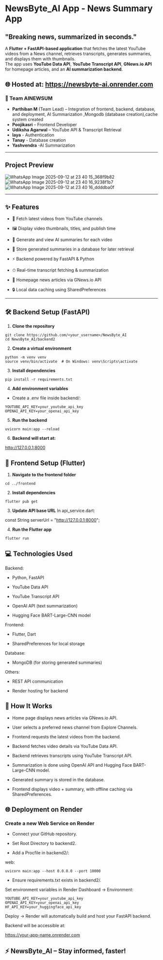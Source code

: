 # NewsByte_AI App - News Summary App
## "Breaking news, summarized in seconds."

A **Flutter + FastAPI-based application** that fetches the latest YouTube videos from a News channel, retrieves transcripts, generates summaries, and displays them with thumbnails.  
The app uses **YouTube Data API**, **YouTube Transcript API**, **GNews.io API** for homepage articles, and an **AI summarization backend**.

🌐 Hosted at: https://newsbyte-ai.onrender.com
---

### 👥 Team AINEWSUM
- **Parthiban M** (Team Lead) – Integration of frontend, backend, database, and deployment, AI Summarization ,Mongodb (database creation),cache system created
- **Poojikasri** – Frontend Developer
- **Udiksha Agarwal** – YouTube API & Transcript Retrieval
- **laya** - Authentication
- **Tanay** - Database creation
- **Yashvendra** -AI Summarization
---

## Project Preview
![WhatsApp Image 2025-09-12 at 23 40 15_368f9b82](https://github.com/user-attachments/assets/89358918-b290-419d-9a88-7295f9c14740)
![WhatsApp Image 2025-09-12 at 23 40 16_9238f1b7](https://github.com/user-attachments/assets/8d54834a-b808-48f0-a114-2e5aa226250e)
![WhatsApp Image 2025-09-12 at 23 40 16_ddddba0f](https://github.com/user-attachments/assets/1a881fce-f866-41a3-bf94-49c5851f75cb)



---

## ✨ Features
- 📡 Fetch latest videos from YouTube channels

- 🖼 Display video thumbnails, titles, and publish time

- 🧠 Generate and view AI summaries for each video

- 💾 Store generated summaries in a database for later retrieval

- ⚡ Backend powered by FastAPI & Python

- ⏱ Real-time transcript fetching & summarization

- 📄 Homepage news articles via GNews.io API

- 🔒 Local data caching using SharedPreferences 

---

## 🛠 Backend Setup (FastAPI)

1. **Clone the repository**
```
git clone https://github.com/<your_username>/NewsByte_AI
cd NewsByte_AI/backend2
```

2. **Create a virtual environment**
```
python -m venv venv
source venv/bin/activate  # On Windows: venv\Scripts\activate
```
3. **Install dependencies**
```
pip install -r requirements.txt
```
4. **Add environment variables**
- Create a .env file inside backend/:
```
YOUTUBE_API_KEY=your_youtube_api_key
OPENAI_API_KEY=your_openai_api_key
```
5. **Run the backend**
```
uvicorn main:app --reload
```
6. **Backend will start at:**

http://127.0.0.1:8000

## 📱 Frontend Setup (Flutter)

1. **Navigate to the frontend folder**
```
cd ../frontend
```
2. **Install dependencies**
```
flutter pub get
```
3. **Update API base URL**
In api_service.dart:

const String serverUrl = "http://127.0.0.1:8000";

4. **Run the Flutter app**
```
flutter run
```
## 💻 Technologies Used
Backend:

- Python, FastAPI

- YouTube Data API

- YouTube Transcript API

- OpenAI API (text summarization)

- Hugging Face BART-Large-CNN model

Frontend:

- Flutter, Dart

- SharedPreferences for local storage

Database:

- MongoDB (for storing generated summaries)

Others:

- REST API communication

- Render hosting for backend

## 🚀 How It Works

- Home page displays news articles via GNews.io API.

- User selects a preferred news channel from Explore Channels.

- Frontend requests the latest videos from the backend.

- Backend fetches video details via YouTube Data API.

- Backend retrieves transcripts using YouTube Transcript API.

- Summarization is done using OpenAI API and Hugging Face BART-Large-CNN model.

- Generated summary is stored in the database.

- Frontend displays video + summary, with offline caching via SharedPreferences.

## 🌐 Deployment on Render

### Create a new Web Service on Render

- Connect your GitHub repository.

- Set Root Directory to backend2.

- Add a Procfile in backend2/:

web:
```
uvicorn main:app --host 0.0.0.0 --port 10000
```
- Ensure requirements.txt exists in backend2/.

Set environment variables in Render Dashboard → Environment:
```
YOUTUBE_API_KEY=your_youtube_api_key
OPENAI_API_KEY=your_openai_api_key
HF_API_KEY=your_huggingface_api_key
```

Deploy → Render will automatically build and host your FastAPI backend.

Backend will be accessible at:

https://your-app-name.onrender.com

## ⚡ NewsByte_AI – Stay informed, faster!
